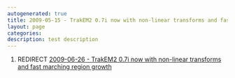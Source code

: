 ```yaml
---
autogenerated: true
title: 2009-05-15 - TrakEM2 0.7i now with non-linear transforms and fast marching region growth
layout: page
categories: 
description: test description
---
```


1.  REDIRECT [2009-06-26 - TrakEM2 0.7i now with non-linear transforms and fast marching region growth](2009-06-26_-_TrakEM2_0.7i_now_with_non-linear_transforms_and_fast_marching_region_growth)
